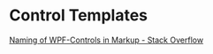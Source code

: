 # Control Templates
[Naming of WPF-Controls in Markup - Stack Overflow](https://stackoverflow.com/questions/3276446/naming-of-wpf-controls-in-markup)